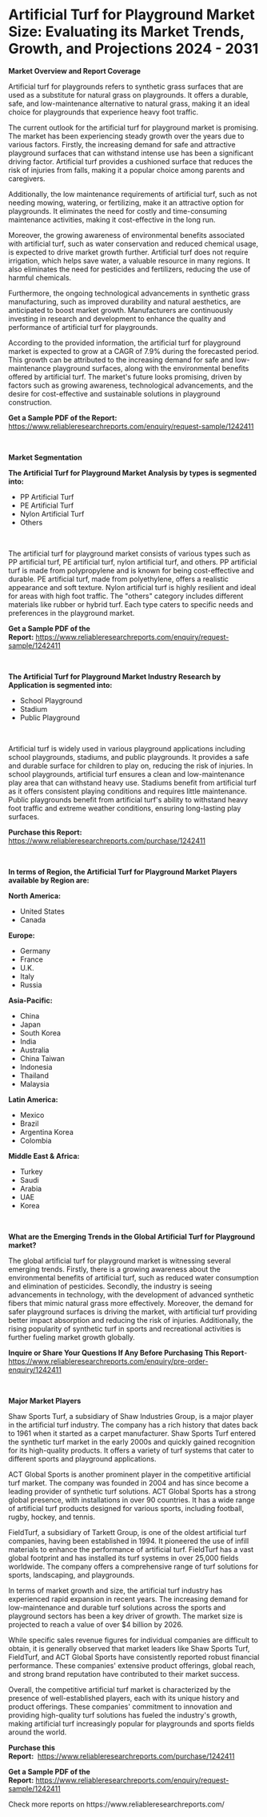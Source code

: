 <p><h1>Artificial Turf for Playground Market Size: Evaluating its Market Trends, Growth, and Projections 2024 - 2031</h1></p><p><strong>Market Overview and Report Coverage</strong></p>
<p><p>Artificial turf for playgrounds refers to synthetic grass surfaces that are used as a substitute for natural grass on playgrounds. It offers a durable, safe, and low-maintenance alternative to natural grass, making it an ideal choice for playgrounds that experience heavy foot traffic.</p><p>The current outlook for the artificial turf for playground market is promising. The market has been experiencing steady growth over the years due to various factors. Firstly, the increasing demand for safe and attractive playground surfaces that can withstand intense use has been a significant driving factor. Artificial turf provides a cushioned surface that reduces the risk of injuries from falls, making it a popular choice among parents and caregivers.</p><p>Additionally, the low maintenance requirements of artificial turf, such as not needing mowing, watering, or fertilizing, make it an attractive option for playgrounds. It eliminates the need for costly and time-consuming maintenance activities, making it cost-effective in the long run.</p><p>Moreover, the growing awareness of environmental benefits associated with artificial turf, such as water conservation and reduced chemical usage, is expected to drive market growth further. Artificial turf does not require irrigation, which helps save water, a valuable resource in many regions. It also eliminates the need for pesticides and fertilizers, reducing the use of harmful chemicals.</p><p>Furthermore, the ongoing technological advancements in synthetic grass manufacturing, such as improved durability and natural aesthetics, are anticipated to boost market growth. Manufacturers are continuously investing in research and development to enhance the quality and performance of artificial turf for playgrounds.</p><p>According to the provided information, the artificial turf for playground market is expected to grow at a CAGR of 7.9% during the forecasted period. This growth can be attributed to the increasing demand for safe and low-maintenance playground surfaces, along with the environmental benefits offered by artificial turf. The market's future looks promising, driven by factors such as growing awareness, technological advancements, and the desire for cost-effective and sustainable solutions in playground construction.</p></p>
<p><strong>Get a Sample PDF of the Report:</strong> <a href="https://www.reliableresearchreports.com/enquiry/request-sample/1242411">https://www.reliableresearchreports.com/enquiry/request-sample/1242411</a></p>
<p>&nbsp;</p>
<p><strong>Market Segmentation</strong></p>
<p><strong>The Artificial Turf for Playground Market Analysis by types is segmented into:</strong></p>
<p><ul><li>PP Artificial Turf</li><li>PE Artificial Turf</li><li>Nylon Artificial Turf</li><li>Others</li></ul></p>
<p>&nbsp;</p>
<p><p>The artificial turf for playground market consists of various types such as PP artificial turf, PE artificial turf, nylon artificial turf, and others. PP artificial turf is made from polypropylene and is known for being cost-effective and durable. PE artificial turf, made from polyethylene, offers a realistic appearance and soft texture. Nylon artificial turf is highly resilient and ideal for areas with high foot traffic. The "others" category includes different materials like rubber or hybrid turf. Each type caters to specific needs and preferences in the playground market.</p></p>
<p><strong>Get a Sample PDF of the Report:</strong>&nbsp;<a href="https://www.reliableresearchreports.com/enquiry/request-sample/1242411">https://www.reliableresearchreports.com/enquiry/request-sample/1242411</a></p>
<p>&nbsp;</p>
<p><strong>The Artificial Turf for Playground Market Industry Research by Application is segmented into:</strong></p>
<p><ul><li>School Playground</li><li>Stadium</li><li>Public Playground</li></ul></p>
<p>&nbsp;</p>
<p><p>Artificial turf is widely used in various playground applications including school playgrounds, stadiums, and public playgrounds. It provides a safe and durable surface for children to play on, reducing the risk of injuries. In school playgrounds, artificial turf ensures a clean and low-maintenance play area that can withstand heavy use. Stadiums benefit from artificial turf as it offers consistent playing conditions and requires little maintenance. Public playgrounds benefit from artificial turf's ability to withstand heavy foot traffic and extreme weather conditions, ensuring long-lasting play surfaces.</p></p>
<p><strong>Purchase this Report:</strong>&nbsp; <a href="https://www.reliableresearchreports.com/purchase/1242411">https://www.reliableresearchreports.com/purchase/1242411</a></p>
<p>&nbsp;</p>
<p><strong>In terms of Region, the Artificial Turf for Playground Market Players available by Region are:</strong></p>
<p>
    <p> <strong> North America: </strong>
        <ul>
            <li>United States</li>
            <li>Canada</li>
        </ul>
        </p> 
    <p> <strong> Europe: </strong>
        <ul>
            <li>Germany</li>
            <li>France</li>
            <li>U.K.</li>
            <li>Italy</li>
            <li>Russia</li>
        </ul>
        </p> 
    <p> <strong> Asia-Pacific: </strong>
        <ul>
            <li>China</li>
            <li>Japan</li>
            <li>South Korea</li>
            <li>India</li>
            <li>Australia</li>
            <li>China Taiwan</li>
            <li>Indonesia</li>
            <li>Thailand</li>
            <li>Malaysia</li>
        </ul>
        </p> 
    <p> <strong> Latin America: </strong>
        <ul>
            <li>Mexico</li>
            <li>Brazil</li>
            <li>Argentina Korea</li>
            <li>Colombia</li>
        </ul>
        </p> 
    <p> <strong> Middle East & Africa: </strong>
        <ul>
            <li>Turkey</li>
            <li>Saudi</li>
            <li>Arabia</li>
            <li>UAE</li>
            <li>Korea</li>
        </ul>
    </p>
    </p>
<p>&nbsp;</p>
<p><strong>What are the Emerging Trends in the Global Artificial Turf for Playground market?</strong></p>
<p><p>The global artificial turf for playground market is witnessing several emerging trends. Firstly, there is a growing awareness about the environmental benefits of artificial turf, such as reduced water consumption and elimination of pesticides. Secondly, the industry is seeing advancements in technology, with the development of advanced synthetic fibers that mimic natural grass more effectively. Moreover, the demand for safer playground surfaces is driving the market, with artificial turf providing better impact absorption and reducing the risk of injuries. Additionally, the rising popularity of synthetic turf in sports and recreational activities is further fueling market growth globally.</p></p>
<p><strong>Inquire or Share Your Questions If Any Before Purchasing This Report</strong>- <a href="https://www.reliableresearchreports.com/enquiry/pre-order-enquiry/1242411">https://www.reliableresearchreports.com/enquiry/pre-order-enquiry/1242411</a></p>
<p>&nbsp;</p>
<p><strong>Major Market Players</strong></p>
<p><p>Shaw Sports Turf, a subsidiary of Shaw Industries Group, is a major player in the artificial turf industry. The company has a rich history that dates back to 1961 when it started as a carpet manufacturer. Shaw Sports Turf entered the synthetic turf market in the early 2000s and quickly gained recognition for its high-quality products. It offers a variety of turf systems that cater to different sports and playground applications.</p><p>ACT Global Sports is another prominent player in the competitive artificial turf market. The company was founded in 2004 and has since become a leading provider of synthetic turf solutions. ACT Global Sports has a strong global presence, with installations in over 90 countries. It has a wide range of artificial turf products designed for various sports, including football, rugby, hockey, and tennis.</p><p>FieldTurf, a subsidiary of Tarkett Group, is one of the oldest artificial turf companies, having been established in 1994. It pioneered the use of infill materials to enhance the performance of artificial turf. FieldTurf has a vast global footprint and has installed its turf systems in over 25,000 fields worldwide. The company offers a comprehensive range of turf solutions for sports, landscaping, and playgrounds.</p><p>In terms of market growth and size, the artificial turf industry has experienced rapid expansion in recent years. The increasing demand for low-maintenance and durable turf solutions across the sports and playground sectors has been a key driver of growth. The market size is projected to reach a value of over $4 billion by 2026.</p><p>While specific sales revenue figures for individual companies are difficult to obtain, it is generally observed that market leaders like Shaw Sports Turf, FieldTurf, and ACT Global Sports have consistently reported robust financial performance. These companies' extensive product offerings, global reach, and strong brand reputation have contributed to their market success.</p><p>Overall, the competitive artificial turf market is characterized by the presence of well-established players, each with its unique history and product offerings. These companies' commitment to innovation and providing high-quality turf solutions has fueled the industry's growth, making artificial turf increasingly popular for playgrounds and sports fields around the world.</p></p>
<p><strong>Purchase this Report:</strong>&nbsp;&nbsp;<a href="https://www.reliableresearchreports.com/purchase/1242411">https://www.reliableresearchreports.com/purchase/1242411</a></p>
<p></p>
<p><strong>Get a Sample PDF of the Report:</strong>&nbsp;<a href="https://www.reliableresearchreports.com/enquiry/request-sample/1242411">https://www.reliableresearchreports.com/enquiry/request-sample/1242411</a></p>
<p>Check more reports on https://www.reliableresearchreports.com/</p>